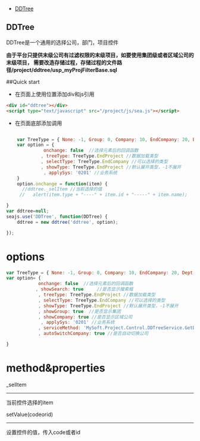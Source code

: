 + [DDTree](ddtree.md)

## DDTree


DDTree是一个通用的选择公司，部门，项目控件

**由于平台只提供末级公司有过滤权限的末级项目，如要使用集团级或者区域公司的末级项目，
需要改造存储过程，存储过程的文件路径/project/ddtree/usp_myProjFilterBase.sql**

##Quick start

+ 在页面上使用位置添加div和js引用

```html
<div id="ddtree"></div>
<script type="text/javascript" src="/project/js/sea.js"></script>
```

+ 在页面底部添加调用
```javascript  

    var TreeType = { None: -1, Group: 0, Company: 10, EndCompany: 20, Dept: 30, Project: 60, EndProject: 70 }    
    var option = {
              onchange: false  //选择元素后的回调函数
             , treeType: TreeType.EndProject //数据加载类型
             , selectType: TreeType.EndCompany //可以选择的类型
             , showType: TreeType.EndProject //默认展开类型，-1不展开            
              , applySys: '0201' //业务系统
    }
    option.onchange = function(item) {
      //ddtree._selItem //当前选择的值
     //   alert(item.type + "----" + item.id + "-----" + item.name);

}
var ddtree=null;
seajs.use('DDTree', function(DDTree) {
    ddtree = new ddtree('ddtree', option);

});

```


options
====

```javascript
var TreeType = { None: -1, Group: 0, Company: 10, EndCompany: 20, Dept: 30, Project: 60, EndProject: 70 }  
var option= {
            onchange: false  //选择元素后的回调函数
           , showSearch: true     //是否显示搜索框
            , treeType: TreeType.EndProject //数据加载类型
            , selectType: TreeType.EndCompany //可以选择的类型
            , showType: TreeType.EndProject //默认展开类型，-1不展开
            , showGroup: true  //是否显示集团
            , showCompany: true //是否显示区域公司
             , applySys: '0201' //业务系统
            , serviceMethod: 'MySoft.Project.Control.DDTreeService.GetDDTreeData' //后台数据提供方法
            , autoSwitchCompany: true //是否自动切换公司

}


```

method&properties
=====
\_selItem
________
当前控件选择的item


setValue(codeorid)
________
设置控件的值，传入code或者id
